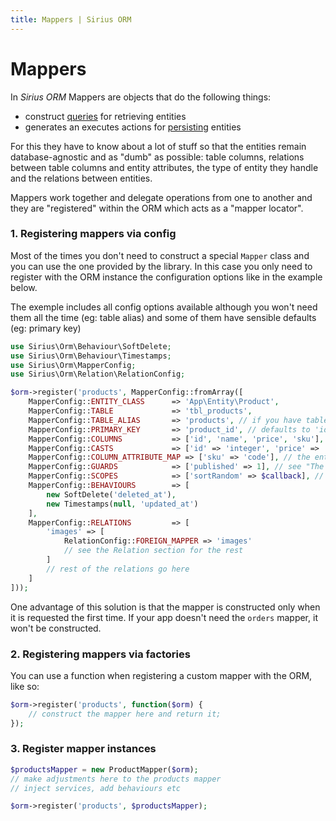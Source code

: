 ```yaml
---
title: Mappers | Sirius ORM
---
```


# Mappers

In _Sirius ORM_ Mappers are objects that do the following things:

- construct [queries](queries.md) for retrieving entities
- generates an executes actions for [persisting](persistence.md) entities

For this they have to know about a lot of stuff so that the entities remain database-agnostic and as "dumb" as possible: table columns, relations between table columns and entity attributes, the type of entity they handle and the relations between
 entities. 

Mappers work together and delegate operations from one to another and they are "registered" within the ORM which acts as a "mapper locator".

### 1. Registering mappers via config

Most of the times you don't need to construct a special `Mapper` class and you can use the one provided by the library. In this case you only need to register with the ORM instance the configuration options like in the example below. 

The exemple includes all config options available although you won't need them all the time (eg: table alias) and some of them have sensible defaults (eg: primary key)

```php
use Sirius\Orm\Behaviour\SoftDelete;
use Sirius\Orm\Behaviour\Timestamps;
use Sirius\Orm\MapperConfig;
use Sirius\Orm\Relation\RelationConfig;

$orm->register('products', MapperConfig::fromArray([
    MapperConfig::ENTITY_CLASS      => 'App\Entity\Product',
    MapperConfig::TABLE             => 'tbl_products',
    MapperConfig::TABLE_ALIAS       => 'products', // if you have tables with prefixes
    MapperConfig::PRIMARY_KEY       => 'product_id', // defaults to 'id'
    MapperConfig::COLUMNS           => ['id', 'name', 'price', 'sku'],
    MapperConfig::CASTS             => ['id' => 'integer', 'price' => 'decimal:2'],
    MapperConfig::COLUMN_ATTRIBUTE_MAP => ['sku' => 'code'], // the entity works with the 'code' attribute
    MapperConfig::GUARDS            => ['published' => 1], // see "The guards" page
    MapperConfig::SCOPES            => ['sortRandom' => $callback], // see "The query scopes" page
    MapperConfig::BEHAVIOURS        => [
        new SoftDelete('deleted_at'),
        new Timestamps(null, 'updated_at')
    ],
    MapperConfig::RELATIONS         => [
        'images' => [
            RelationConfig::FOREIGN_MAPPER => 'images'
            // see the Relation section for the rest
        ]
        // rest of the relations go here       
    ] 
]));
```

One advantage of this solution is that the mapper is constructed only when it is requested the first time. If your app doesn't need the `orders` mapper, it won't be constructed.

### 2. Registering mappers via factories

You can use a function when registering a custom mapper with the ORM, like so:

```php
$orm->register('products', function($orm) {
    // construct the mapper here and return it;
});
```

### 3. Register mapper instances 

```php
$productsMapper = new ProductMapper($orm);
// make adjustments here to the products mapper
// inject services, add behaviours etc

$orm->register('products', $productsMapper);
```